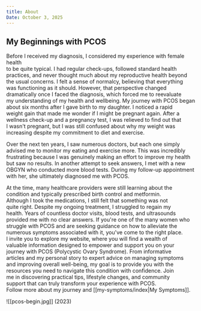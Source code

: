 ```yaml
---
title: About
Date: October 3, 2025
---
```

## My Beginnings with PCOS

Before I received my diagnosis, I considered my experience with female health  
to be quite typical. I had regular check-ups, followed standard health  
practices, and never thought much about my reproductive health beyond  
the usual concerns. I felt a sense of normalcy, believing that everything  
was functioning as it should. However, that perspective changed  
dramatically once I faced the diagnosis, which forced me to reevaluate  
my understanding of my health and wellbeing. My journey with PCOS began  
about six months after I gave birth to my daughter. I noticed a rapid  
weight gain that made me wonder if I might be pregnant again. After a  
wellness check-up and a pregnancy test, I was relieved to find out that  
I wasn't pregnant, but I was still confused about why my weight was  
increasing despite my commitment to diet and exercise. 

Over the next ten years, I saw numerous doctors, but each one simply  
advised me to monitor my eating and exercise more. This was incredibly  
frustrating because I was genuinely making an effort to improve my health  
but saw no results. In another attempt to seek answers, I met with a new  
OBGYN who conducted more blood tests. During my follow-up appointment  
with her, she ultimately diagnosed me with PCOS.

At the time, many healthcare providers were still learning about the  
condition and typically prescribed birth control and metformin.  
Although I took the medications, I still felt that something was not  
quite right. Despite my ongoing treatment, I struggled to regain my  
health. Years of countless doctor visits, blood tests, and ultrasounds  
provided me with no clear answers. If you're one of the many women who  
struggle with PCOS and are seeking guidance on how to alleviate the  
numerous symptoms associated with it, you've come to the right place.  
I invite you to explore my website, where you will find a wealth of  
valuable information designed to empower and support you on your  
journey with PCOS (Polycystic Ovary Syndrome). From informative  
articles and my personal story to expert advice on managing symptoms  
and improving overall well-being, my goal is to provide you with the  
resources you need to navigate this condition with confidence. Join  
me in discovering practical tips, lifestyle changes, and community  
support that can truly transform your experience with PCOS.  
Follow more about my journey and [[my-symptoms/index|My Symptoms]].  

![[pcos-begin.jpg]]
(2023)



